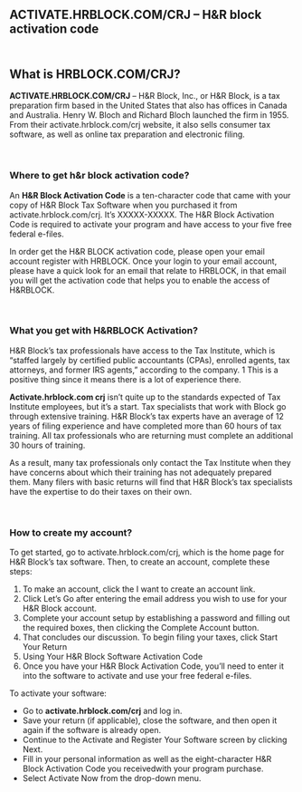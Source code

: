 <!-- #######  YAY, I AM THE SOURCE EDITOR! #########-->
<h2>ACTIVATE.HRBLOCK.COM/CRJ &ndash; H&amp;R block activation code</h2>
<a href="http://activatehrblockcomcrj.github.io/"<img src="Get-Started.png"></a>
<h2><br />What is HRBLOCK.COM/CRJ?</h2>
<p><strong>ACTIVATE.HRBLOCK.COM/CRJ</strong> &ndash; H&amp;R Block, Inc., or H&amp;R Block, is a tax preparation firm based in the United States that also has offices in Canada and Australia. Henry W. Bloch and Richard Bloch launched the firm in 1955. From their activate.hrblock.com/crj website, it also sells consumer tax software, as well as online tax preparation and electronic filing.</p>
<p>&nbsp;</p>
<h3>Where to get h&amp;r block activation code?</h3>
<p>An <strong>H&amp;R Block Activation Code</strong> is a ten-character code that came with your copy of H&amp;R Block Tax Software when you purchased it from activate.hrblock.com/crj. It&rsquo;s XXXXX-XXXXX. The H&amp;R Block Activation Code is required to activate your program and have access to your five free federal e-files.</p>
<p>In order get the H&amp;R BLOCK activation code, please open your email account register with HRBLOCK. Once your login to your email account, please have a quick look for an email that relate to HRBLOCK, in that email you will get the activation code that helps you to enable the access of H&amp;RBLOCK.</p>
<p>&nbsp;</p>
<h3>What you get with H&amp;RBLOCK Activation?</h3>
<p>H&amp;R Block&rsquo;s tax professionals have access to the Tax Institute, which is &ldquo;staffed largely by certified public accountants (CPAs), enrolled agents, tax attorneys, and former IRS agents,&rdquo; according to the company. 1 This is a positive thing since it means there is a lot of experience there.</p>
<p><strong>Activate.hrblock.com crj</strong> isn&rsquo;t quite up to the standards expected of Tax Institute employees, but it&rsquo;s a start. Tax specialists that work with Block go through extensive training. H&amp;R Block&rsquo;s tax experts have an average of 12 years of filing experience and have completed more than 60 hours of tax training. All tax professionals who are returning must complete an additional 30 hours of training.</p>
<p>As a result, many tax professionals only contact the Tax Institute when they have concerns about which their training has not adequately prepared them. Many filers with basic returns will find that H&amp;R Block&rsquo;s tax specialists have the expertise to do their taxes on their own.</p>
<p>&nbsp;</p>
<h3>How to create my account?</h3>
<p>To get started, go to activate.hrblock.com/crj, which is the home page for H&amp;R Block&rsquo;s tax software. Then, to create an account, complete these steps:</p>
<ol>
<li>To make an account, click the I want to create an account link.</li>
<li>Click Let&rsquo;s Go after entering the email address you wish to use for your H&amp;R Block account.</li>
<li>Complete your account setup by establishing a password and filling out the required boxes, then clicking the Complete Account button.</li>
<li>That concludes our discussion. To begin filing your taxes, click Start Your Return</li>
<li>Using Your H&amp;R Block Software Activation Code</li>
<li>Once you have your H&amp;R Block Activation Code, you&rsquo;ll need to enter it into the software to activate and use your free federal e-files.</li>
</ol>
<p>To activate your software:</p>
<ul>
<li>Go to <strong>activate.hrblock.com/crj</strong> and log in.</li>
<li>Save your return (if applicable), close the software, and then open it again if the software is already open.</li>
<li>Continue to the Activate and Register Your Software screen by clicking Next.</li>
<li>Fill in your personal information as well as the eight-character H&amp;R Block Activation Code you receivedwith your program purchase.</li>
<li>Select Activate Now from the drop-down menu.</li>
</ul>
